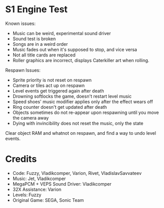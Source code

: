 # S1 Engine Test
Known issues:
- Music can be weird, experimental sound driver
- Sound test is broken
- Songs are in a weird order
- Music fades out when it's supposed to stop, and vice versa
- Not all title cards are replaced
- Roller graphics are incorrect, displays Caterkiller art when rolling.

Respawn Issues:
- Sprite priority is not reset on respawn
- Camera or tiles act up on respawn
- Level events get triggered again after death
- Drowning softlocks the game, doesn't restart level music
- Speed shoes' music modifier applies only after the effect wears off
- Ring counter doesn't get updated after death
- Objects sometimes do not re-appear upon respawning until you move the camera away
- Dying with invincibility does not reset the music, only the state

Clear object RAM and whatnot on respawn, and find a way to undo level events.

# Credits
- Code: Fuzzy, Vladikcomper, Varion, Rivet, VladislavSavvateev
- Music: Jet, Vladikcomper
- MegaPCM + VEPS Sound Driver: Vladikcomper
- 32X Assistance: Varion
- Levels: Fuzzy
- Original Game: SEGA, Sonic Team